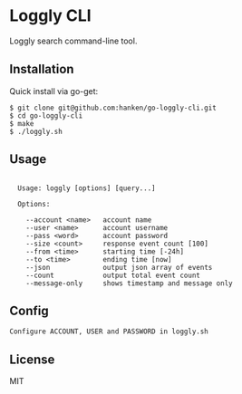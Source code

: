 
# Loggly CLI

  Loggly search command-line tool.

## Installation

  Quick install via go-get:

```
$ git clone git@github.com:hanken/go-loggly-cli.git
$ cd go-loggly-cli
$ make
$ ./loggly.sh
```

## Usage

```

  Usage: loggly [options] [query...]

  Options:

    --account <name>   account name
    --user <name>      account username
    --pass <word>      account password
    --size <count>     response event count [100]
    --from <time>      starting time [-24h]
    --to <time>        ending time [now]
    --json             output json array of events
    --count            output total event count
	--message-only     shows timestamp and message only
```

## Config
	Configure ACCOUNT, USER and PASSWORD in loggly.sh


## License

 MIT